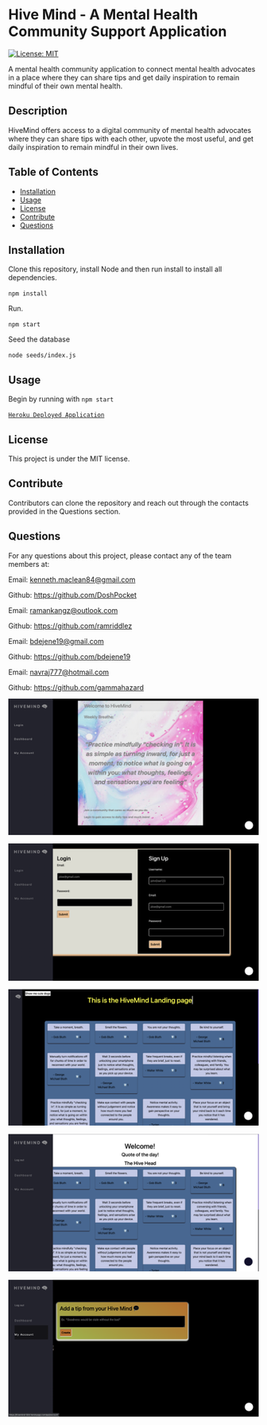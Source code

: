 # Hive Mind - A Mental Health Community Support Application

[![License: MIT](https://img.shields.io/badge/License-MIT-yellow.svg)](https://opensource.org/licenses/MIT)

A mental health community application to connect mental health advocates in a place where they can share tips and get daily inspiration to remain mindful of their own mental health.

## Description

HiveMind offers access to a digital community of mental health advocates where they can share tips with each other, upvote the most useful, and get daily inspiration to remain mindful in their own lives.

## Table of Contents

- [Installation](#installation)
- [Usage](#usage)
- [License](#license)
- [Contribute](#contribute)
- [Questions](#questions)

## Installation

Clone this repository, install Node and then run install to install all dependencies.

`npm install`

Run.

`npm start`

Seed the database

`node seeds/index.js`

## Usage

Begin by running with `npm start`

[`Heroku Deployed Application`](https://hivemind-554.herokuapp.com/)

## License

This project is under the MIT license.

## Contribute

Contributors can clone the repository and reach out through the contacts provided in the Questions section.

## Questions

For any questions about this project, please contact any of the team members at:

Email: kenneth.maclean84@gmail.com

Github: https://github.com/DoshPocket

Email: ramankangz@outlook.com

Github: https://github.com/ramriddlez

Email: bdejene19@gmail.com

Github: https://github.com/bdejene19

Email: navraj777@hotmail.com

Github: https://github.com/gammahazard

![HiveMind Homepage](./assets/hivemind-homepage.png)

![HiveMind Login Page](./assets/hivemind-login.png)

![HiveMind Landing Page Darkmode](./assets/hivemind-landing.png)

![HiveMind Landing Page Lightmode](./assets/hivemind-landing-lightmode.png)

![HiveMind Account Page](./assets/hivemind-account.png)
